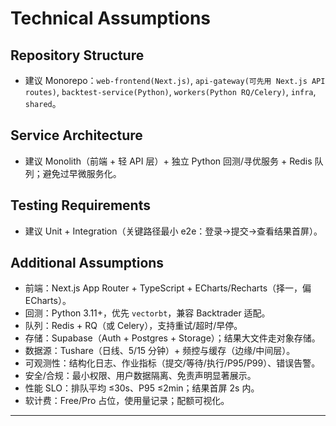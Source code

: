 # Technical Assumptions

## Repository Structure
- 建议 Monorepo：`web-frontend(Next.js)`, `api-gateway(可先用 Next.js API routes)`, `backtest-service(Python)`, `workers(Python RQ/Celery)`, `infra`, `shared`。

## Service Architecture
- 建议 Monolith（前端 + 轻 API 层）+ 独立 Python 回测/寻优服务 + Redis 队列；避免过早微服务化。

## Testing Requirements
- 建议 Unit + Integration（关键路径最小 e2e：登录→提交→查看结果首屏）。

## Additional Assumptions
- 前端：Next.js App Router + TypeScript + ECharts/Recharts（择一，偏 ECharts）。
- 回测：Python 3.11+，优先 `vectorbt`，兼容 Backtrader 适配。
- 队列：Redis + RQ（或 Celery），支持重试/超时/早停。
- 存储：Supabase（Auth + Postgres + Storage）；结果大文件走对象存储。
- 数据源：Tushare（日线、5/15 分钟）+ 频控与缓存（边缘/中间层）。
- 可观测性：结构化日志、作业指标（提交/等待/执行/P95/P99）、错误告警。
- 安全/合规：最小权限、用户数据隔离、免责声明显著展示。
- 性能 SLO：排队平均 ≤30s、P95 ≤2min；结果首屏 2s 内。
- 软计费：Free/Pro 占位，使用量记录；配额可视化。

---
